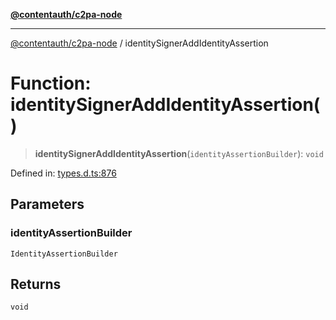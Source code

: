 [**@contentauth/c2pa-node**](../README.md)

***

[@contentauth/c2pa-node](../README.md) / identitySignerAddIdentityAssertion

# Function: identitySignerAddIdentityAssertion()

> **identitySignerAddIdentityAssertion**(`identityAssertionBuilder`): `void`

Defined in: [types.d.ts:876](https://github.com/contentauth/c2pa-node-v2/blob/1df68df861d38a8c4eb7c634a613532727ec72d3/js-src/types.d.ts#L876)

## Parameters

### identityAssertionBuilder

`IdentityAssertionBuilder`

## Returns

`void`
